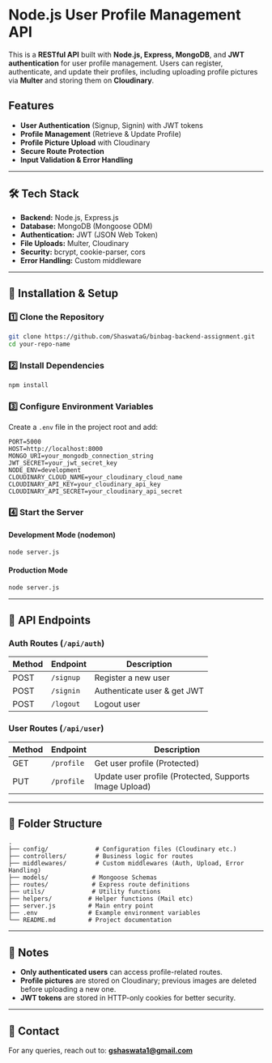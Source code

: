 # Node.js User Profile Management API

This is a **RESTful API** built with **Node.js, Express, MongoDB**, and **JWT authentication** for user profile management. Users can register, authenticate, and update their profiles, including uploading profile pictures via **Multer** and storing them on **Cloudinary**.

## Features

- **User Authentication** (Signup, Signin) with JWT tokens
- **Profile Management** (Retrieve & Update Profile)
- **Profile Picture Upload** with Cloudinary
- **Secure Route Protection**
- **Input Validation & Error Handling**

---

## 🛠 Tech Stack

- **Backend:** Node.js, Express.js
- **Database:** MongoDB (Mongoose ODM)
- **Authentication:** JWT (JSON Web Token)
- **File Uploads:** Multer, Cloudinary
- **Security:** bcrypt, cookie-parser, cors
- **Error Handling:** Custom middleware

---

## 🚀 Installation & Setup

### **1️⃣ Clone the Repository**
```sh
git clone https://github.com/ShaswataG/binbag-backend-assignment.git
cd your-repo-name
```

### **2️⃣ Install Dependencies**
```sh
npm install
```

### **3️⃣ Configure Environment Variables**
Create a `.env` file in the project root and add:
```env
PORT=5000
HOST=http://localhost:8000
MONGO_URI=your_mongodb_connection_string
JWT_SECRET=your_jwt_secret_key
NODE_ENV=development
CLOUDINARY_CLOUD_NAME=your_cloudinary_cloud_name
CLOUDINARY_API_KEY=your_cloudinary_api_key
CLOUDINARY_API_SECRET=your_cloudinary_api_secret
```

### **4️⃣ Start the Server**
#### Development Mode (nodemon)
```sh
node server.js
```
#### Production Mode
```sh
node server.js
```

---

## 📡 API Endpoints

### **Auth Routes** (`/api/auth`)
| Method | Endpoint  | Description |
|--------|----------|-------------|
| POST   | `/signup` | Register a new user |
| POST   | `/signin` | Authenticate user & get JWT |
| POST   | `/logout` | Logout user

### **User Routes** (`/api/user`)
| Method | Endpoint   | Description |
|--------|-----------|-------------|
| GET    | `/profile` | Get user profile (Protected) |
| PUT    | `/profile` | Update user profile (Protected, Supports Image Upload) |

---

## 📌 Folder Structure
```plaintext
.
├── config/             # Configuration files (Cloudinary etc.)
├── controllers/        # Business logic for routes
├── middlewares/        # Custom middlewares (Auth, Upload, Error Handling)
├── models/            # Mongoose Schemas
├── routes/            # Express route definitions
├── utils/             # Utility functions
├── helpers/          # Helper functions (Mail etc)
├── server.js         # Main entry point
├── .env              # Example environment variables
└── README.md         # Project documentation
```

---

## 📝 Notes
- **Only authenticated users** can access profile-related routes.
- **Profile pictures** are stored on Cloudinary; previous images are deleted before uploading a new one.
- **JWT tokens** are stored in HTTP-only cookies for better security.

---

## 📧 Contact
For any queries, reach out to: **gshaswata1@gmail.com**